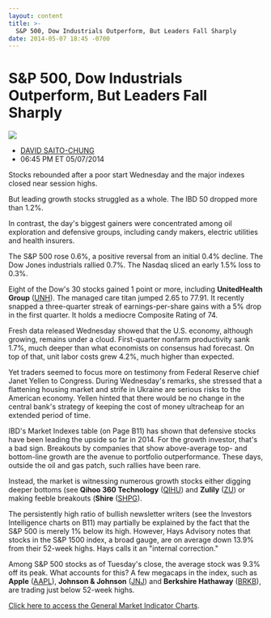 ```yaml
---
layout: content
title: >-
  S&P 500, Dow Industrials Outperform, But Leaders Fall Sharply
date: 2014-05-07 18:45 -0700
---
```



S&P 500, Dow Industrials Outperform, But Leaders Fall Sharply
==============================================================


![](https://www.investors.com/wp-content/uploads/ibd-migrated-images/MPv_140508_635350731563579228.png)

* [DAVID SAITO-CHUNG](https://www.investors.com/author/chungd/ "Posts by DAVID SAITO-CHUNG")
* 06:45 PM ET 05/07/2014




Stocks rebounded after a poor start Wednesday and the major indexes closed near session highs.

  

But leading growth stocks struggled as a whole. The IBD 50 dropped more than 1.2%.

  

In contrast, the day's biggest gainers were concentrated among oil exploration and defensive groups, including candy makers, electric utilities and health insurers.

  

The S&P 500 rose 0.6%, a positive reversal from an initial 0.4% decline. The Dow Jones industrials rallied 0.7%. The Nasdaq sliced an early 1.5% loss to 0.3%.

  

Eight of the Dow's 30 stocks gained 1 point or more, including **UnitedHealth Group** ([UNH](https://research.investors.com/quote.aspx?symbol=UNH)). The managed care titan jumped 2.65 to 77.91. It recently snapped a three-quarter streak of earnings-per-share gains with a 5% drop in the first quarter. It holds a mediocre Composite Rating of 74.

  

Fresh data released Wednesday showed that the U.S. economy, although growing, remains under a cloud. First-quarter nonfarm productivity sank 1.7%, much deeper than what economists on consensus had forecast. On top of that, unit labor costs grew 4.2%, much higher than expected.

  

Yet traders seemed to focus more on testimony from Federal Reserve chief Janet Yellen to Congress. During Wednesday's remarks, she stressed that a flattening housing market and strife in Ukraine are serious risks to the American economy. Yellen hinted that there would be no change in the central bank's strategy of keeping the cost of money ultracheap for an extended period of time.

  

IBD's Market Indexes table (on Page B11) has shown that defensive stocks have been leading the upside so far in 2014. For the growth investor, that's a bad sign. Breakouts by companies that show above-average top- and bottom-line growth are the avenue to portfolio outperformance. These days, outside the oil and gas patch, such rallies have been rare.

  

Instead, the market is witnessing numerous growth stocks either digging deeper bottoms (see **Qihoo 360 Technology** ([QIHU](https://research.investors.com/quote.aspx?symbol=QIHU)) and **Zulily** ([ZU](https://research.investors.com/quote.aspx?symbol=ZU)) or making feeble breakouts (**Shire** ([SHPG](https://research.investors.com/quote.aspx?symbol=SHPG)).

  

The persistently high ratio of bullish newsletter writers (see the Investors Intelligence charts on B11) may partially be explained by the fact that the S&P 500 is merely 1% below its high. However, Hays Advisory notes that stocks in the S&P 1500 index, a broad gauge, are on average down 13.9% from their 52-week highs. Hays calls it an "internal correction."

  

Among S&P 500 stocks as of Tuesday's close, the average stock was 9.3% off its peak. What accounts for this? A few megacaps in the index, such as **Apple** ([AAPL](https://research.investors.com/quote.aspx?symbol=AAPL)), **Johnson & Johnson** ([JNJ](https://research.investors.com/quote.aspx?symbol=JNJ)) and **Berkshire Hathaway** ([BRKB](https://research.investors.com/quote.aspx?symbol=BRKB)), are trading just below 52-week highs.

  

[Click here to access the General Market Indicator Charts](https://www.investors.com/pdf/GMI_050814.pdf).





